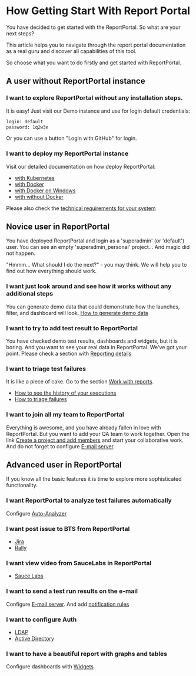 # How Getting Start With Report Portal

You have decided to get started with the ReportPortal. So what are your next steps?

This article helps you to navigate through the report portal documentation as a real guru and discover all capabilities of this tool.

So choose what you want to do firstly and get started with ReportPortal.



## A user without ReportPortal instance

### I want to explore ReportPortal without any installation steps.

It is easy! Just visit our Demo instance and use for login default credentials:

```html
login: default
password: 1q2w3e
```
Or you can use a button "Login with GitHub" for login.

### I want to deploy my ReportPortal instance 

Visit our detailed documentation on how deploy ReportPortal:
* [with Kubernetes](https://reportportal.io/docs/Deploy-with-Kubernetes)
* [with Docker](https://reportportal.io/docs/Deploy-with-Docker)
* [with Docker on Windows](https://reportportal.io/docs/Deploy-with-Docker%3Edeploy-reportportal-with-docker-on-windows)
* [with without Docker](https://reportportal.io/docs/Deploy-ReportPortal-without)

Please also check the [technical requirements for your system](https://reportportal.io/docs/Production-Deployment-And)



## Novice user in ReportPortal

You have deployed ReportPortal and login as a 'superadmin' (or 'default') user. You can see an empty 'superadmin_personal' project... And magic did not happen. 

"Hmmm... What should I do the next?" - you may think.
We will help you to find out how everything should work.


### I want just look around and see how it works without any additional steps

You can generate demo data that could demonstrate how the launches, filter, and dashboard will look.
[How to generate demo data](https://reportportal.io/docs/Project-configuration%3Edemo-data)

###  I want to try to add test result to ReportPortal  

You have checked demo test results, dashboards and widgets, but it is boring. And you want to see your real data in ReportPortal.
We've got your point.
Please check a section with [Reporting details](https://reportportal.io/docs/Log-Data-in)

### I want to triage test failures

It is like a piece of cake. Go to the section [Work with reports](https://reportportal.io/docs/Work-with-reports).

* [How to see the history of your executions](https://reportportal.io/docs/Investigation-of-failure)
* [ How to triage failures ](https://reportportal.io/docs/History-of-launches)

### I want to join all my team to ReportPortal

Everything is awesome, and you have already fallen in love with ReportPortal. But you want to add your QA team to work together.
Open the link [Create a project and add members](https://reportportal.io/docs/Creation-of-project) and start your collaborative work.
And do not forget to configure [E-mail server](https://reportportal.io/docs/E-mail-server-integration).



## Advanced user in ReportPortal

If you know all the basic features it is time to explore more sophisticated functionality.

### I want ReportPortal to analyze test failures automatically

Configure [Auto-Analyzer](https://reportportal.io/docs/Analysis) 

### I want post issue to BTS from ReportPortal

* [Jira](https://reportportal.io/docs/Jira-Integration)
* [Rally](https://reportportal.io/docs/Rally-Integration)

### I want view video from SauceLabs in ReportPortal
* [Sauce Labs](https://reportportal.io/docs/Sauce-Labs-integration)

### I want to send a test run results on the e-mail
Configure  [E-mail server](https://reportportal.io/docs/E-mail-server-integration). And add [notification rules](https://reportportal.io/docs/Project-configuration%3Ee-mail-notifications)

### I want to configure Auth

* [LDAP](https://reportportal.io/docs/LDAP-Auth-integration)
* [Active Directory](https://reportportal.io/docs/Active-Directory-Auth-integration)

### I want to have a beautiful report with graphs and tables

Configure dashboards with [Widgets](https://reportportal.io/docs/Widget-Creation)
